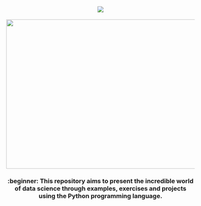 

<h1 align="center"><img src="https://img.shields.io/static/v1?label=DataScience&message=English&color=e07a5f&style=for-the-badge&logo=GitHub"></h1>


<p align="center">
  <img width="560" height="400" src="https://user-images.githubusercontent.com/50464626/91507024-11446200-e8aa-11ea-8f7a-392c14e8e56c.jpg">
</p>

<h3 align="center">:beginner: This repository aims to present the incredible world of data science through examples, exercises and projects using the Python programming language.</h3>

